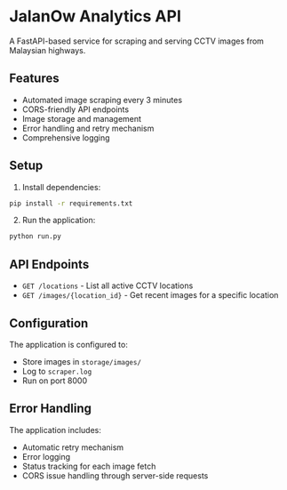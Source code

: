 # JalanOw Analytics API

A FastAPI-based service for scraping and serving CCTV images from Malaysian highways.

## Features

- Automated image scraping every 3 minutes
- CORS-friendly API endpoints
- Image storage and management
- Error handling and retry mechanism
- Comprehensive logging

## Setup

1. Install dependencies:
```bash
pip install -r requirements.txt
```

2. Run the application:
```bash
python run.py
```

## API Endpoints

- `GET /locations` - List all active CCTV locations
- `GET /images/{location_id}` - Get recent images for a specific location

## Configuration

The application is configured to:
- Store images in `storage/images/`
- Log to `scraper.log`
- Run on port 8000

## Error Handling

The application includes:
- Automatic retry mechanism
- Error logging
- Status tracking for each image fetch
- CORS issue handling through server-side requests 